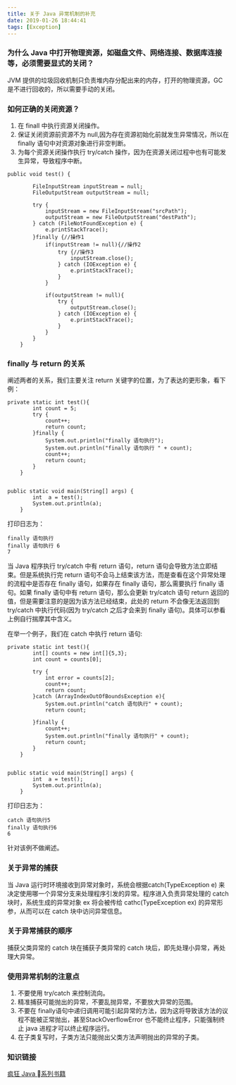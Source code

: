 ```yaml
---
title: 关于 Java 异常机制的补充
date: 2019-01-26 18:44:41
tags: [Exception]
---
```




### 为什么 Java 中打开物理资源，如磁盘文件、网络连接、数据库连接等，必须需要显式的关闭？

JVM 提供的垃圾回收机制只负责堆内存分配出来的内存，打开的物理资源，GC 是不进行回收的，所以需要手动的关闭。

### 如何正确的关闭资源？
1. 在 finall 中执行资源关闭操作。
2. 保证关闭资源前资源不为 null,因为存在资源初始化前就发生异常情况，所以在 finally 语句中对资源对象进行非空判断。
3. 为每个资源关闭操作执行 try/catch 操作，因为在资源关闭过程中也有可能发生异常，导致程序中断。

<!--more-->

```
public void test() {

        FileInputStream inputStream = null;
        FileOutputStream outputStream = null;

        try {
            inputStream = new FileInputStream("srcPath");
            outputStream = new FileOutputStream("destPath");
        } catch (FileNotFoundException e) {
            e.printStackTrace();
        }finally {//操作1
            if(inputStream != null){//操作2
                try {//操作3
                    inputStream.close();
                } catch (IOException e) {
                    e.printStackTrace();
                }
            }

            if(outputStream != null){
                try {
                    outputStream.close();
                } catch (IOException e) {
                    e.printStackTrace();
                }
            }
        }
    }
```

### finally 与 return 的关系

阐述两者的关系，我们主要关注 return 关键字的位置，为了表达的更形象，看下例：

```
private static int test(){
        int count = 5;
        try {
            count++;
            return count;
        }finally {
            System.out.println("finally 语句执行");
            System.out.println("finally 语句执行 " + count);
            count++;
            return count;
        }
    }
    

public static void main(String[] args) {
        int  a = test();
        System.out.println(a);
    }
```
打印日志为：

```
finally 语句执行
finally 语句执行 6
7
```

当 Java 程序执行 try/catch 中有 return 语句，return 语句会导致方法立即结束。但是系统执行完 return 语句不会马上结束该方法，而是查看在这个异常处理的流程中是否存在 finally 语句，如果存在 finally 语句，那么需要执行 finally 语句。如果 finally 语句中有 return 语句，那么会更新 try/catch 语句 return 返回的值，但是需要注意的是因为该方法已经结束，此处的 return 不会像无法返回到 try/catch 中执行代码(因为 try/catch 之后才会来到 finally 语句)。具体可以参看上例自行揣摩其中含义。

在举一个例子，我们在 catch 中执行 return 语句:

```
private static int test(){
        int[] counts = new int[]{5,3};
        int count = counts[0];

        try {
            int error = counts[2];
            count++;
            return count;
        }catch (ArrayIndexOutOfBoundsException e){
            System.out.println("catch 语句执行" + count);
            return count;

        }finally {
            count++;
            System.out.println("finally 语句执行" + count);
            return count;
        }
    }
    

public static void main(String[] args) {
        int  a = test();
        System.out.println(a);
    }
```

打印日志为：

```
catch 语句执行5
finally 语句执行6
6
```
针对该例不做阐述。

### 关于异常的捕获

当 Java 运行时环境接收到异常对象时，系统会根据catch(TypeException e) 来决定使用哪一个异常分支来处理程序引发的异常。程序进入负责异常处理的 catch 块时，系统生成的异常对象 ex 将会被传给 cathc(TypeException ex) 的异常形参，从而可以在 catch 块中访问异常信息。

### 关于异常捕获的顺序

捕获父类异常的 catch 块在捕获子类异常的 catch 块后，即先处理小异常，再处理大异常。

### 使用异常机制的注意点

1. 不要使用 try/catch 来控制流向。
2. 精准捕获可能抛出的异常，不要乱抛异常，不要放大异常的范围。
3. 不要在 finally语句中递归调用可能引起异常的方法，因为这将导致该方法的议程不能被正常抛出，甚至StackOverflowError 也不能终止程序，只能强制终止 java 进程才可以终止程序运行。
4. 在子类复写时，子类方法只能抛出父类方法声明抛出的异常的子类。


### 知识链接

[疯狂 Java 系列书籍](http://product.dangdang.com/22581959.html)

